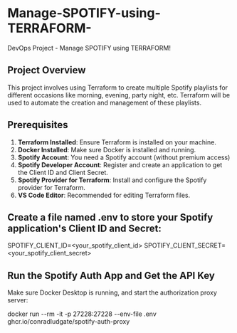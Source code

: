 # Manage-SPOTIFY-using-TERRAFORM-
DevOps Project - Manage SPOTIFY using TERRAFORM!

## Project Overview

This project involves using Terraform to create multiple Spotify playlists for different occasions like morning, evening, party night, etc. Terraform will be used to automate the creation and management of these playlists.

## Prerequisites

1. **Terraform Installed**: Ensure Terraform is installed on your machine.
2. **Docker Installed**: Make sure Docker is installed and running.
3. **Spotify Account**: You need a Spotify account (without premium access)
4. **Spotify Developer Account**: Register and create an application to get the Client ID and Client Secret.
5. **Spotify Provider for Terraform**: Install and configure the Spotify provider for Terraform.
6. **VS Code Editor**: Recommended for editing Terraform files.


## Create a file named .env to store your Spotify application's Client ID and Secret:

SPOTIFY_CLIENT_ID=<your_spotify_client_id>
SPOTIFY_CLIENT_SECRET=<your_spotify_client_secret>


## Run the Spotify Auth App and Get the API Key

Make sure Docker Desktop is running, and start the authorization proxy server:

docker run --rm -it -p 27228:27228 --env-file .env ghcr.io/conradludgate/spotify-auth-proxy



